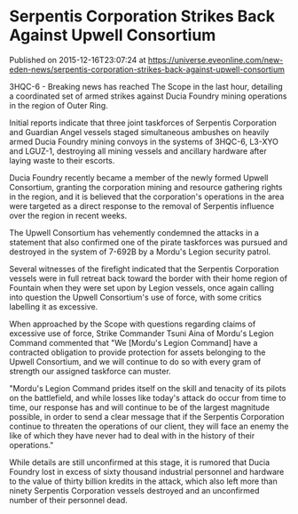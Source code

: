 # Serpentis Corporation Strikes Back Against Upwell Consortium
Published on 2015-12-16T23:07:24 at https://universe.eveonline.com/new-eden-news/serpentis-corporation-strikes-back-against-upwell-consortium

3HQC-6 - Breaking news has reached The Scope in the last hour, detailing a coordinated set of armed strikes against Ducia Foundry mining operations in the region of Outer Ring.

Initial reports indicate that three joint taskforces of Serpentis Corporation and Guardian Angel vessels staged simultaneous ambushes on heavily armed Ducia Foundry mining convoys in the systems of 3HQC-6, L3-XYO and LGUZ-1, destroying all mining vessels and ancillary hardware after laying waste to their escorts.

Ducia Foundry recently became a member of the newly formed Upwell Consortium, granting the corporation mining and resource gathering rights in the region, and it is believed that the corporation's operations in the area were targeted as a direct response to the removal of Serpentis influence over the region in recent weeks.

The Upwell Consortium has vehemently condemned the attacks in a statement that also confirmed one of the pirate taskforces was pursued and destroyed in the system of 7-692B by a Mordu's Legion security patrol. 

Several witnesses of the firefight indicated that the Serpentis Corporation vessels were in full retreat back toward the border with their home region of Fountain when they were set upon by Legion vessels, once again calling into question the Upwell Consortium's use of force, with some critics labelling it as excessive.

When approached by the Scope with questions regarding claims of excessive use of force, Strike Commander Tsuni Aina of Mordu's Legion Command commented that "We [Mordu's Legion Command] have a contracted obligation to provide protection for assets belonging to the Upwell Consortium, and we will continue to do so with every gram of strength our assigned taskforce can muster.

"Mordu's Legion Command prides itself on the skill and tenacity of its pilots on the battlefield, and while losses like today's attack do occur from time to time, our response has and will continue to be of the largest magnitude possible, in order to send a clear message that if the Serpentis Corporation continue to threaten the operations of our client, they will face an enemy the like of which they have never had to deal with in the history of their operations."

While details are still unconfirmed at this stage, it is rumored that Ducia Foundry lost in excess of sixty thousand industrial personnel and hardware to the value of thirty billion kredits in the attack, which also left more than ninety Serpentis Corporation vessels destroyed and an unconfirmed number of their personnel dead.
